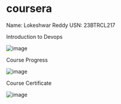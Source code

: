 # coursera

Name: Lokeshwar Reddy 
USN: 23BTRCL217


Introduction to Devops


![image](https://github.com/user-attachments/assets/68e36699-56a7-4956-b081-f6d022f9400b)


Course Progress


![image](https://github.com/user-attachments/assets/faaf1323-7392-494e-aa7b-7fad352de3af)



Course Certificate

![image](https://github.com/user-attachments/assets/f792cb85-22a1-4e61-a6f5-3675a29de7ee)
